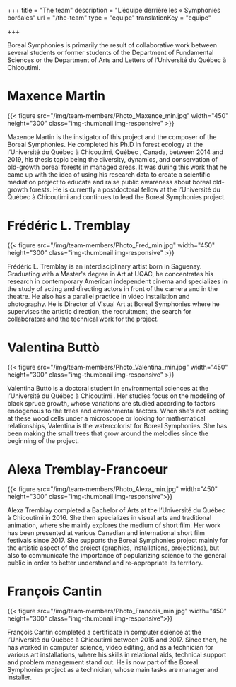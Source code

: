 +++
title = "The team"
description =  "L’équipe derrière les « Symphonies boréales"
url =  "/the-team"
type = "equipe"
translationKey = "equipe"


+++


Boreal Symphonies is primarily the result of collaborative work between several students or former students of the Department of Fundamental Sciences or the Department of Arts and Letters of l’Université du Québec à Chicoutimi. 



# Maxence Martin

{{< figure src="/img/team-members/Photo_Maxence_min.jpg" width="450" height="300" class="img-thumbnail img-responsive" >}}


Maxence Martin is the instigator of this project and the composer of the Boreal Symphonies. He completed his Ph.D in forest ecology at the l’Université du Québec à Chicoutimi,  Québec , Canada, between 2014 and 2019, his thesis topic being the diversity, dynamics, and conservation of old-growth boreal forests in managed areas.
It was during this work that he came up with the idea of using his research data to create a scientific mediation project to educate and raise public awareness about boreal old-growth forests.
He is currently a postdoctoral fellow at the l’Université du Québec à Chicoutimi and continues to lead the Boreal Symphonies project.



# Frédéric L. Tremblay

{{< figure src="/img/team-members/Photo_Fred_min.jpg" width="450" height="300" class="img-thumbnail img-responsive" >}}

Frédéric L. Tremblay is an interdisciplinary artist born in Saguenay. Graduating with a Master's degree in Art at UQAC, he concentrates his research in contemporary American independent cinema and specializes in the study of acting and directing actors in front of the camera and in the theatre. He also has a parallel practice in video installation and photography. He is Director of Visual Art at Boreal Symphonies where he supervises the artistic direction, the recruitment, the search for collaborators and the technical work for the project.



# Valentina Buttò

{{< figure src="/img/team-members/Photo_Valentina_min.jpg" width="450" height="300" class="img-thumbnail img-responsive" >}}


Valentina Buttò is a doctoral student in environmental sciences at the l’Université du Québec à Chicoutimi . Her studies focus on the modeling of black spruce growth, whose variations are studied according to factors endogenous to the trees and environmental factors. When she's not looking at these wood cells under a microscope or looking for mathematical relationships, Valentina is the watercolorist for Boreal Symphonies. She has been making the small trees that grow around the melodies since the beginning of the project.



# Alexa Tremblay-Francoeur

{{< figure src="/img/team-members/Photo_Alexa_min.jpg" width="450" height="300" class="img-thumbnail img-responsive">}}

Alexa Tremblay completed a Bachelor of Arts at the l’Université du Québec à Chicoutimi in 2016. She then specializes in visual arts and traditional animation, where she mainly explores the medium of short film. Her work has been presented at various Canadian and international short film festivals since 2017. 
She supports the Boreal Symphonies project mainly for the artistic aspect of the project (graphics, installations, projections), but also to communicate the importance of popularizing science to the general public in order to better understand and re-appropriate its territory.


# François Cantin

{{< figure src="/img/team-members/Photo_Francois_min.jpg" width="450" height="300" class="img-thumbnail img-responsive">}}


François Cantin completed a certificate in computer science at the l’Université du Québec à Chicoutimi between 2015 and 2017. Since then, he has worked in computer science, video editing, and as a technician for various art installations, where his skills in relational aids, technical support and problem management stand out. He is now part of the Boreal Symphonies project as a technician, whose main tasks are manager and installer.




